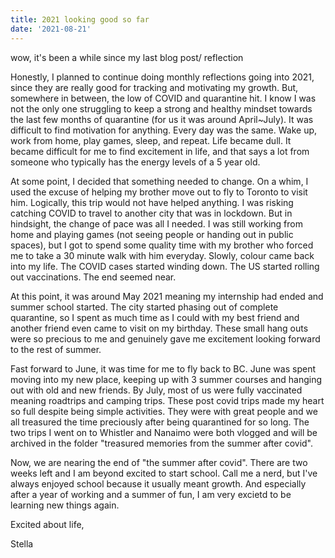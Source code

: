 ```yaml
---
title: 2021 looking good so far
date: '2021-08-21'
---
```


wow, it's been a while since my last blog post/ reflection

Honestly, I planned to continue doing monthly reflections going into 2021, since they are really good for tracking and motivating my growth. But, somewhere in between, the low of COVID and quarantine hit. I know I was not the only one struggling to keep a strong and healthy mindset towards the last few months of quarantine (for us it was around April~July). It was difficult to find motivation for anything. Every day was the same. Wake up, work from home, play games, sleep, and repeat. Life became dull. It became difficult for me to find excitement in life, and that says a lot from someone who typically has the energy levels of a 5 year old.

At some point, I decided that something needed to change. On a whim, I used the excuse of helping my brother move out to fly to Toronto to visit him. Logically, this trip would not have helped anything. I was risking catching COVID to travel to another city that was in lockdown. But in hindsight, the change of pace was all I needed. I was still working from home and playing games (not seeing people or handing out in public spaces), but I got to spend some quality time with my brother who forced me to take a 30 minute walk with him everyday. Slowly, colour came back into my life. The COVID cases started winding down. The US started rolling out vaccinations. The end seemed near.

At this point, it was around May 2021 meaning my internship had ended and summer school started. The city started phasing out of complete quarantine, so I spent as much time as I could with my best friend and another friend even came to visit on my birthday. These small hang outs were so precious to me and genuinely gave me excitement looking forward to the rest of summer.

Fast forward to June, it was time for me to fly back to BC. June was spent moving into my new place, keeping up with 3 summer courses and hanging out with old and new friends. By July, most of us were fully vaccinated meaning roadtrips and camping trips. These post covid trips made my heart so full despite being simple activities. They were with great people and we all treasured the time preciously after being quarantined for so long. The two trips I went on to Whistler and Nanaimo were both vlogged and will be archived in the folder "treasured memories from the summer after covid".

Now, we are nearing the end of "the summer after covid". There are two weeks left and I am beyond excited to start school. Call me a nerd, but I've always enjoyed school because it usually meant growth. And especially after a year of working and a summer of fun, I am very excietd to be learning new things again.

Excited about life,

Stella
